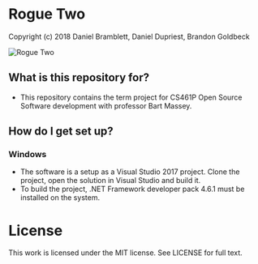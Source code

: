 # Rogue Two

Copyright (c) 2018 Daniel Bramblett, Daniel Dupriest, Brandon Goldbeck

![Rogue Two](http://wiki.hypersweet.com/_media/public/title-safe.png)

## What is this repository for? ##

* This repository contains the term project for CS461P Open Source Software development with professor Bart Massey.


## How do I get set up? ##

### Windows ###
* The software is a setup as a Visual Studio 2017 project. Clone the project, open the solution in Visual Studio and build it.
* To build the project, .NET Framework developer pack 4.6.1 must be installed on the system.

# License

This work is licensed under the MIT license. See LICENSE for full text.
